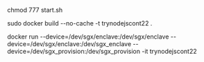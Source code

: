 

chmod 777 start.sh

sudo docker build --no-cache -t trynodejscont22 .

docker run --device=/dev/sgx/enclave:/dev/sgx/enclave --device=/dev/sgx/enclave:/dev/sgx_enclave --device=/dev/sgx_provision:/dev/sgx_provision -it trynodejscont22